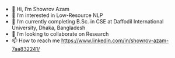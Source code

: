 - 👋 Hi, I’m Showrov Azam
- 👀 I’m interested in Low-Resource NLP
- 🌱 I’m currently completing B.Sc. in CSE at Daffodil International University, Dhaka, Bangladesh
- 💞️ I’m looking to collaborate on Research
- 📫 How to reach me https://www.linkedin.com/in/showrov-azam-7aa832241/
<!---
5h0wr0v/5h0wr0v is a ✨ special ✨ repository because its `README.md` (this file) appears on your GitHub profile.
You can click the Preview link to take a look at your changes.
--->

